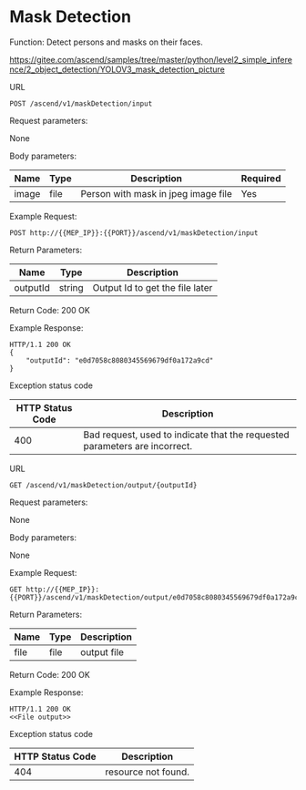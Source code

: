  Mask Detection
==============

Function: Detect persons and masks on their faces.

https://gitee.com/ascend/samples/tree/master/python/level2_simple_inference/2_object_detection/YOLOV3_mask_detection_picture

URL
```
POST /ascend/v1/maskDetection/input
```

Request parameters:

None

Body parameters:

| Name          | Type                        | Description              | Required      |
| ------------- | --------------------------- | ------------------------ | ------------- |
| image    | file                      | Person with mask in jpeg image file  | Yes |

Example Request:

```
POST http://{{MEP_IP}}:{{PORT}}/ascend/v1/maskDetection/input
```

Return Parameters:

| Name          | Type                        | Description              |
| ------------- | --------------------------- | ------------------------ |
| outputId     | string                     | Output Id to get the file later                  |

Return Code: 200 OK

Example Response:
```
HTTP/1.1 200 OK
{
    "outputId": "e0d7058c8080345569679df0a172a9cd"
}
```

Exception status code

| HTTP Status Code | Description |
| --- | --- |
| 400  | Bad request, used to indicate that the requested parameters are incorrect. |

URL

```
GET /ascend/v1/maskDetection/output/{outputId}
```

Request parameters:

None

Body parameters:

None

Example Request:

```
GET http://{{MEP_IP}}:{{PORT}}/ascend/v1/maskDetection/output/e0d7058c8080345569679df0a172a9cd
```

Return Parameters:

| Name          | Type                        | Description              |
| ------------- | --------------------------- | ------------------------ |
| file     | file                     | output file                |

Return Code: 200 OK

Example Response:
```
HTTP/1.1 200 OK
<<File output>>
```
Exception status code

| HTTP Status Code | Description |
| --- | --- |
| 404  | resource not found. |